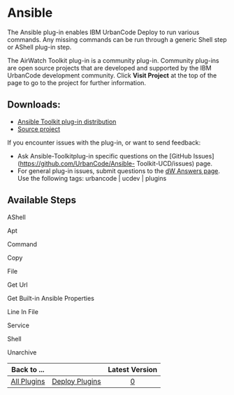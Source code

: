 
Ansible
=======



The Ansible plug-in enables IBM UrbanCode Deploy to run various commands. Any missing commands can be run through a 
generic Shell step or AShell plug-in step.




The AirWatch Toolkit plug-in is a community plug-in. Community plug-ins 
are open source projects that are developed and supported by the IBM UrbanCode development community. Click **Visit 
Project** at the top of the page to go to the project for further information.



Downloads:
----------


* [Ansible 
Toolkit plug-in distribution](https://github.com/UrbanCode/Ansible-Toolkit-UCD/releases)
* [Source 
project](https://github.com/UrbanCode/Ansible-Toolkit-UCD)


If you encounter issues with the plug-in, or want to send 
feedback:


* Ask Ansible-Toolkitplug-in specific questions on the [GitHub Issues](https://github.com/UrbanCode/Ansible-
Toolkit-UCD/issues) page.
* For general plug-in issues, submit questions to the [dW Answers 
page](https://developer.ibm.com/answers/smart-spaces/23/urbancode.html). Use the following tags: urbancode | ucdev | 
plugins



Available Steps
---------------


AShell


Apt


Command


Copy


File


Get Url


Get Built-in Ansible 
Properties


Line In File


Service


Shell


Unarchive






|Back to ...||Latest Version|
| :---: | :---: | :---: |
|[All Plugins](../../index.md)|[Deploy Plugins](../README.md)|[0]()|
